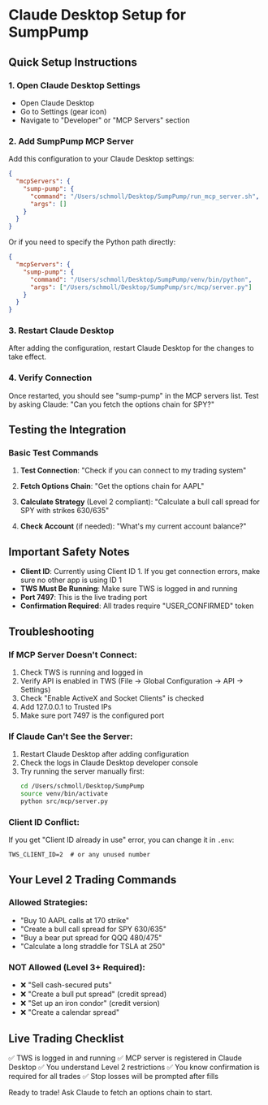 # Claude Desktop Setup for SumpPump

## Quick Setup Instructions

### 1. Open Claude Desktop Settings
- Open Claude Desktop
- Go to Settings (gear icon)
- Navigate to "Developer" or "MCP Servers" section

### 2. Add SumpPump MCP Server

Add this configuration to your Claude Desktop settings:

```json
{
  "mcpServers": {
    "sump-pump": {
      "command": "/Users/schmoll/Desktop/SumpPump/run_mcp_server.sh",
      "args": []
    }
  }
}
```

Or if you need to specify the Python path directly:

```json
{
  "mcpServers": {
    "sump-pump": {
      "command": "/Users/schmoll/Desktop/SumpPump/venv/bin/python",
      "args": ["/Users/schmoll/Desktop/SumpPump/src/mcp/server.py"]
    }
  }
}
```

### 3. Restart Claude Desktop
After adding the configuration, restart Claude Desktop for the changes to take effect.

### 4. Verify Connection
Once restarted, you should see "sump-pump" in the MCP servers list. 
Test by asking Claude: "Can you fetch the options chain for SPY?"

## Testing the Integration

### Basic Test Commands

1. **Test Connection**:
   "Check if you can connect to my trading system"

2. **Fetch Options Chain**:
   "Get the options chain for AAPL"

3. **Calculate Strategy** (Level 2 compliant):
   "Calculate a bull call spread for SPY with strikes 630/635"

4. **Check Account** (if needed):
   "What's my current account balance?"

## Important Safety Notes

- **Client ID**: Currently using Client ID 1. If you get connection errors, make sure no other app is using ID 1
- **TWS Must Be Running**: Make sure TWS is logged in and running
- **Port 7497**: This is the live trading port
- **Confirmation Required**: All trades require "USER_CONFIRMED" token

## Troubleshooting

### If MCP Server Doesn't Connect:
1. Check TWS is running and logged in
2. Verify API is enabled in TWS (File → Global Configuration → API → Settings)
3. Check "Enable ActiveX and Socket Clients" is checked
4. Add 127.0.0.1 to Trusted IPs
5. Make sure port 7497 is the configured port

### If Claude Can't See the Server:
1. Restart Claude Desktop after adding configuration
2. Check the logs in Claude Desktop developer console
3. Try running the server manually first:
   ```bash
   cd /Users/schmoll/Desktop/SumpPump
   source venv/bin/activate
   python src/mcp/server.py
   ```

### Client ID Conflict:
If you get "Client ID already in use" error, you can change it in `.env`:
```
TWS_CLIENT_ID=2  # or any unused number
```

## Your Level 2 Trading Commands

### Allowed Strategies:
- "Buy 10 AAPL calls at 170 strike"
- "Create a bull call spread for SPY 630/635"
- "Buy a bear put spread for QQQ 480/475"
- "Calculate a long straddle for TSLA at 250"

### NOT Allowed (Level 3+ Required):
- ❌ "Sell cash-secured puts"
- ❌ "Create a bull put spread" (credit spread)
- ❌ "Set up an iron condor" (credit version)
- ❌ "Create a calendar spread"

## Live Trading Checklist

✅ TWS is logged in and running
✅ MCP server is registered in Claude Desktop
✅ You understand Level 2 restrictions
✅ You know confirmation is required for all trades
✅ Stop losses will be prompted after fills

Ready to trade! Ask Claude to fetch an options chain to start.